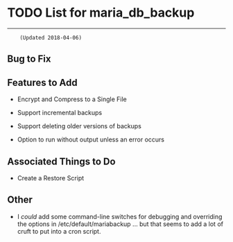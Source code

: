 # TODO List for maria_db_backup #
-----
        (Updated 2018-04-06)

## Bug to Fix ##

## Features to Add ##

* Encrypt and Compress to a Single File

* Support incremental backups

* Support deleting older versions of backups

* Option to run without output unless an error occurs

## Associated Things to Do ##

* Create a Restore Script

## Other ##

* I *could* add some command-line switches for debugging and overriding
  the options in /etc/default/mariabackup ... but that seems to add a
  lot of cruft to put into a cron script.

